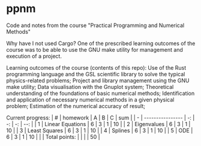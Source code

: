# ppnm
Code and notes from the course "Practical Programming and Numerical Methods"

Why have I not used Cargo?
  One of the prescribed learning outcomes of the course was to be able to use the GNU make utility for management and execution of a project.

Learning outcomes of the course (contents of this repo):
  Use of the Rust programming language and the GSL scientific library to solve the typical physics-related problems;
  Project and library management using the GNU make utility;
  Data visualisation with the Gnuplot system;
  Theoretical understanding of the foundations of basic numerical methods;
  Identification and application of necessary numerical methods in a given physical problem;
  Estimation of the numerical accuracy of result;

Current progress:
| # | homework         |  A |  B |  C | sum |
| - | ---------------- | -: | -: | -: | --: |
| 1 | Linear Equations |  6 |  3 |  1 |  10 |
| 2 | Eigenvalues      |  6 |  3 |  1 |  10 |
| 3 | Least Squares    |  6 |  3 |  1 |  10 |
| 4 | Splines          |  6 |  3 |  1 |  10 |
| 5 | ODE              |  6 |  3 |  1 |  10 |
|   | Total points:    |    |    |    |  50 |
